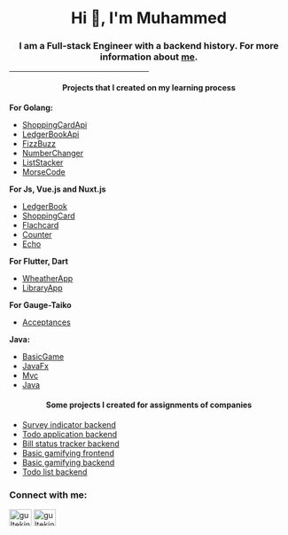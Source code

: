
<h1 align="center">Hi 👋, I'm Muhammed</h1>  
<h3 align="center">I am a Full-stack Engineer with a backend history. For more information about <a href="https://www.linkedin.com/in/gultekinmsg/">me</a>.</h3>  


<hr style="width:50%;text-align:left;margin-left:0">
<h4 align="center">Projects that I created on my learning process</h4>  

**For Golang:**

- [ShoppingCardApi](https://github.com/gultekinmsg/ShoppingCardApi)
- [LedgerBookApi](https://github.com/gultekinmsg/LedgerBookApi)
- [FizzBuzz](https://github.com/gultekinmsg/FizzBuzz)
- [NumberChanger](https://github.com/gultekinmsg/NumberChanger)
- [ListStacker](https://github.com/gultekinmsg/ListStacker)
- [MorseCode](https://github.com/gultekinmsg/MorseCode)

**For Js, Vue.js and Nuxt.js**

- [LedgerBook](https://github.com/gultekinmsg/LedgerBook)
- [ShoppingCard](https://github.com/gultekinmsg/ShoppingCard)
- [Flachcard](https://github.com/gultekinmsg/Flachcard)
- [Counter](https://github.com/gultekinmsg/Counter)
- [Echo](https://github.com/gultekinmsg/Echo)

**For Flutter, Dart**

- [WheatherApp](https://github.com/gultekinmsg/weather_app)
- [LibraryApp](https://github.com/gultekinmsg/book_tracker)

**For Gauge-Taiko**

- [Acceptances](https://github.com/gultekinmsg/Acceptances)

**Java:**

- [BasicGame](https://github.com/gultekinmsg/guess-the-number-game)
- [JavaFx](https://github.com/gultekinmsg/JavaFX)
- [Mvc](https://github.com/gultekinmsg/TodoListMVC)
- [Java](https://github.com/gultekinmsg/javasamples)

<h4 align="center">Some projects I created for assignments of companies</h4>

- [Survey indicator backend](https://github.com/gultekinmsg/volthreadreporting)
- [Todo application backend](https://github.com/gultekinmsg/todoapp)
- [Bill status tracker backend](https://github.com/gultekinmsg/accountingapproval)
- [Basic gamifying frontend](https://github.com/gultekinmsg/game-ui)
- [Basic gamifying backend](https://github.com/gultekinmsg/game-api)
- [Todo list backend](https://github.com/gultekinmsg/todolist_server)

<h3 align="left">Connect with me:</h3>  
<p align="left">  
<a href="https://linkedin.com/in/gultekinmsg" target="blank"><img align="center" src="https://raw.githubusercontent.com/rahuldkjain/github-profile-readme-generator/master/src/images/icons/Social/linked-in-alt.svg" alt="gultekinmsg" height="30" width="40" /></a>  
<a href="https://gitlab.com/gultekinmsg" target="blank"><img align="center" src="https://about.gitlab.com/images/press/logo/svg/gitlab-icon-rgb.svg" alt="gultekinmsg" height="30" width="40" /></a>  
</p>

